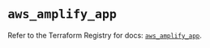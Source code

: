 # `aws_amplify_app`

Refer to the Terraform Registry for docs: [`aws_amplify_app`](https://registry.terraform.io/providers/hashicorp/aws/5.32.1/docs/resources/amplify_app).
